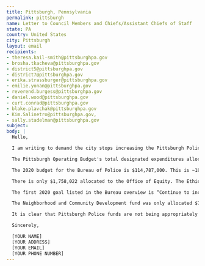 ```yaml
---
title: Pittsburgh, Pennsylvania
permalink: pittsburgh
name: Letter to Council Members and Chiefs/Assistant Chiefs of Staff
state: PA
country: United States
city: Pittsburgh
layout: email
recipients:
- theresa.kail-smith@pittsburghpa.gov
- brosha.tkacheva@pittsburghpa.gov
- district5@pittsburghpa.gov
- district7@pittsburghpa.gov
- erika.strassburger@pittsburghpa.gov
- emilie.yonan@pittsburghpa.gov
- reverend.burgess@pittsburghpa.gov
- daniel.wood@pittsburghpa.gov
- curt.conrad@pittsburghpa.gov
- blake.plavchak@pittsburghpa.gov
- Kim.Salinetro@pittsburghpa.gov,
- sally.stadelman@pittsburghpa.gov
subject: 
body: |
  Hello,

  I am writing to demand the city stops increasing the Pittsburgh Police Budget and redirects funding into supporting community operations.

  The Pittsburgh Operating Budget's total designated expenditures allocate 40.0% to Public Safety and only 10.5% to Public Works. This is unacceptable.

  The 2020 budget for the Bureau of Police is $114,787,000. This is ~18.9% - nearly one fifth - of the overall City Operations Budget.

  There is only $1,758,022 allocated to the Office of Equity. The Ethics Hearing Board budget went down by $6,974 from 2019-2020 while the Police Bureau budget increased by $10,241,674. What is the need for this increase?

  The first 2020 goal listed in the Bureau overview is “Continue to increase the ‘boots on the ground’ officers in the field”. Is this what the increase will go toward? What is the reasoning for needing more police on the ground? Due to the overwhelming evidence that the police are targeting Black people in this city (and across the world), it is the correct move to divest from funding boots on the ground operations and invest in upholding policies that support the people.

  The Neighborhood and Community Development fund was only allocated $7,502,080 for 2020. That is ~6.8% of the 2020 Capital Budget. This is not enough. I demand you take action to re-allocate money away from the Pittsburgh Police and back into community development that includes affordable housing and reparations for Black citizens. Both the state and the Pittsburgh Police owe the Black community a great debt.

  It is clear that Pittsburgh Police funds are not being appropriately used to maintain safety and freedom on the streets of Pittsburgh. This is not only obvious by the City Budget, it is obvious by how Pittsburghers are treated by the police. Black Pittsburghers are disproportionately subject to this violence. Antwon Rose was shot dead in our city by a police officer and we will always remember. Elijah Brewer was shot dead in our city by a police officer and we will always remember.

  Sincerely,

  [YOUR NAME]
  [YOUR ADDRESS]
  [YOUR EMAIL]
  [YOUR PHONE NUMBER]
---
```


